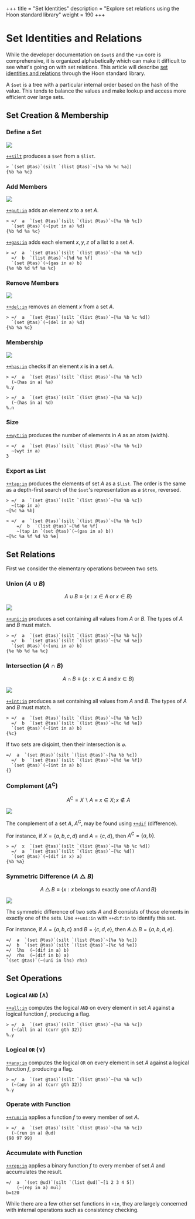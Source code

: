 +++
title = "Set Identities"
description = "Explore set relations using the Hoon standard library"
weight = 190
+++

#   Set Identities and Relations

While the developer documentation on `$set`s and the `+in` core is comprehensive, it is organized alphabetically which can make it difficult to see what's going on with set relations.  This article will describe [set identities and relations](https://en.wikipedia.org/wiki/List_of_set_identities_and_relations) through the Hoon standard library.

A `$set` is a tree with a particular internal order based on the hash of the value.  This tends to balance the values and make lookup and access more efficient over large sets.

##  Set Creation & Membership

### Define a Set

![](https://media.urbit.org/docs/hoon-syntax/set-identity.png)

[`++silt`](https://developers.urbit.org/reference/hoon/stdlib/2l#silt) produces a `$set` from a `$list`.

```hoon
> `(set @tas)`(silt `(list @tas)`~[%a %b %c %a])
{%b %a %c}
```

### Add Members

![](https://media.urbit.org/docs/hoon-syntax/set-addition.png)

[`++put:in`](https://developers.urbit.org/reference/hoon/stdlib/2h#putin) adds an element $x$ to a set $A$.

```hoon
> =/  a  `(set @tas)`(silt `(list @tas)`~[%a %b %c])
  `(set @tas)`(~(put in a) %d)
{%b %d %a %c}
```

[`++gas:in`](https://developers.urbit.org/reference/hoon/stdlib/2h#gasin) adds each element $x, y, z$ of a list to a set $A$.

```hoon
> =/  a  `(set @tas)`(silt `(list @tas)`~[%a %b %c])
  =/  b  `(list @tas)`~[%d %e %f]
  `(set @tas)`(~(gas in a) b)
{%e %b %d %f %a %c}
```

### Remove Members

![](https://media.urbit.org/docs/hoon-syntax/set-deletion.png)

[`++del:in`](https://developers.urbit.org/reference/hoon/stdlib/2h#delin) removes an element $x$ from a set $A$.

```hoon
> =/  a  `(set @tas)`(silt `(list @tas)`~[%a %b %c %d])
  `(set @tas)`(~(del in a) %d)
{%b %a %c}
```

### Membership

![](https://media.urbit.org/docs/hoon-syntax/set-membership.png)

[`++has:in`](https://developers.urbit.org/reference/hoon/stdlib/2h#hasin) checks if an element $x$ is in a set $A$.

```hoon
> =/  a  `(set @tas)`(silt `(list @tas)`~[%a %b %c])
  (~(has in a) %a)
%.y

> =/  a  `(set @tas)`(silt `(list @tas)`~[%a %b %c])
  (~(has in a) %d)
%.n
```

### Size

[`++wyt:in`](https://developers.urbit.org/reference/hoon/stdlib/2h#wytin) produces the number of elements in $A$ as an atom (width).

```hoon
> =/  a  `(set @tas)`(silt `(list @tas)`~[%a %b %c])
  ~(wyt in a)
3
```

### Export as List

[`++tap:in`](https://developers.urbit.org/reference/hoon/stdlib/2h#tapin) produces the elements of set $A$ as a `$list`.  The order is the same as a depth-first search of the `$set`'s representation as a `$tree`, reversed.

```hoon
> =/  a  `(set @tas)`(silt `(list @tas)`~[%a %b %c])
  ~(tap in a)
~[%c %a %b]

> =/  a  `(set @tas)`(silt `(list @tas)`~[%a %b %c])
    =/  b  `(list @tas)`~[%d %e %f]
    ~(tap in `(set @tas)`(~(gas in a) b))
~[%c %a %f %d %b %e]
```

##  Set Relations

First we consider the elementary operations between two sets.

### Union ($A \cup B$)

$$
A \cup B \equiv \{ x : x \in A \;\textrm{or}\; x \in B \}
$$

![](https://media.urbit.org/docs/hoon-syntax/set-union.png)

[`++uni:in`](https://developers.urbit.org/reference/hoon/stdlib/2h#uniin) produces a set containing all values from $A$ or $B$.  The types of $A$ and $B$ must match.

```hoon
> =/  a  `(set @tas)`(silt `(list @tas)`~[%a %b %c])
  =/  b  `(set @tas)`(silt `(list @tas)`~[%c %d %e])
  `(set @tas)`(~(uni in a) b)
{%e %b %d %a %c}
```

### Intersection ($A \cap B$)

$$
A \cap B \equiv \{ x : x \in A \;\textrm{and}\; x \in B \}
$$

![](https://media.urbit.org/docs/hoon-syntax/set-intersection.png)

[`++int:in`](https://developers.urbit.org/reference/hoon/stdlib/2h#intin) produces a set containing all values from $A$ and $B$.  The types of $A$ and $B$ must match.

```hoon
> =/  a  `(set @tas)`(silt `(list @tas)`~[%a %b %c])
  =/  b  `(set @tas)`(silt `(list @tas)`~[%c %d %e])
  `(set @tas)`(~(int in a) b)
{%c}
```

If two sets are disjoint, then their intersection is $\varnothing$.

```hoon
=/  a  `(set @tas)`(silt `(list @tas)`~[%a %b %c])
  =/  b  `(set @tas)`(silt `(list @tas)`~[%d %e %f])
  `(set @tas)`(~(int in a) b)
{}
```

### Complement ($A^{\textrm{C}}$)

$$
A^{\textrm{C}} = X \backslash A \equiv {x \in X; x \notin A}
$$

![](https://media.urbit.org/docs/hoon-syntax/set-complement.png)

The complement of a set $A$, $A^{\textrm{C}}$, may be found using [`++dif`](https://developers.urbit.org/reference/hoon/stdlib/2h#difin) (difference).

For instance, if $X = \{a, b, c, d\}$ and $A = \{c, d\}$, then $A^{\textrm{C}} = \{a, b\}$.

```hoon
> =/  x  `(set @tas)`(silt `(list @tas)`~[%a %b %c %d])
  =/  a  `(set @tas)`(silt `(list @tas)`~[%c %d])
  `(set @tas)`(~(dif in x) a)
{%b %a}
```


### Symmetric Difference ($A \bigtriangleup B$)

$$
A \bigtriangleup B \equiv \{x : x\,\textrm{belongs to exactly one of}\, A\, \textrm{and}\, B\}
$$

![](https://media.urbit.org/docs/hoon-syntax/set-symmetric-difference.png)

The symmetric difference of two sets $A$ and $B$ consists of those elements in exactly one of the sets.  Use `++uni:in` with `++dif:in` to identify this set.

For instance, if $A = \{a, b, c\}$ and $B = \{c, d, e\}$, then $A \bigtriangleup B = \{a, b, d, e\}$.

```hoon
=/  a  `(set @tas)`(silt `(list @tas)`~[%a %b %c])
=/  b  `(set @tas)`(silt `(list @tas)`~[%c %d %e])
=/  lhs  (~(dif in a) b)
=/  rhs  (~(dif in b) a)
`(set @tas)`(~(uni in lhs) rhs)
```


##  Set Operations

### Logical `AND` ($\land$)

[`++all:in`](https://developers.urbit.org/reference/hoon/stdlib/2h#allin) computes the logical `AND` on every element in set $A$ against a logical function $f$, producing  a flag.

```hoon
> =/  a  `(set @tas)`(silt `(list @tas)`~[%a %b %c])
  (~(all in a) (curr gth 32))
%.y
```

### Logical `OR` ($\lor$)

[`++any:in`](https://developers.urbit.org/reference/hoon/stdlib/2h#anyin) computes the logical `OR` on every element in set $A$ against a logical function $f$, producing  a flag.

```hoon
> =/  a  `(set @tas)`(silt `(list @tas)`~[%a %b %c])
  (~(any in a) (curr gth 32))
%.y
```

### Operate with Function

[`++run:in`](https://developers.urbit.org/reference/hoon/stdlib/2h#runin) applies a function $f$ to every member of set $A$.

```hoon
> =/  a  `(set @tas)`(silt `(list @tas)`~[%a %b %c])
  (~(run in a) @ud)
{98 97 99}
```

### Accumulate with Function

[`++rep:in`](https://developers.urbit.org/reference/hoon/stdlib/2h#repin) applies a binary function $f$ to every member of set $A$ and accumulates the result.

```hoon
=/  a  `(set @ud)`(silt `(list @ud)`~[1 2 3 4 5])
    (~(rep in a) mul)
b=120
```

While there are a few other set functions in `+in`, they are largely concerned with internal operations such as consistency checking.
